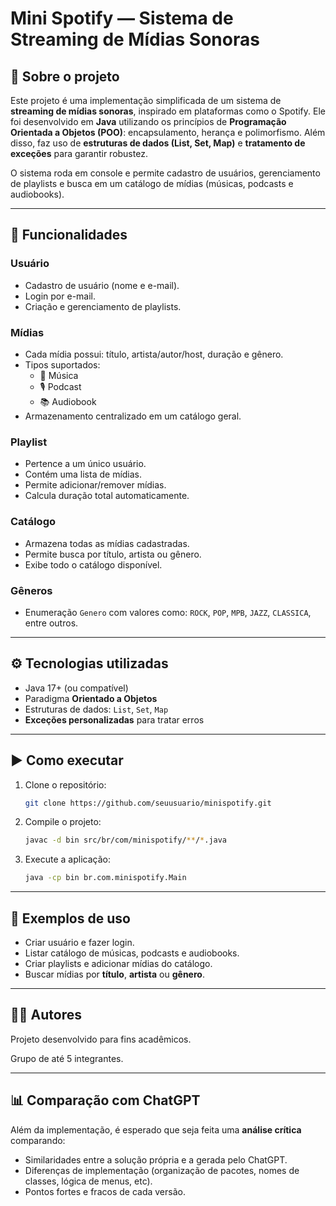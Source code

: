 # Mini Spotify — Sistema de Streaming de Mídias Sonoras

## 📌 Sobre o projeto
Este projeto é uma implementação simplificada de um sistema de **streaming de mídias sonoras**, inspirado em plataformas como o Spotify. Ele foi desenvolvido em **Java** utilizando os princípios de **Programação Orientada a Objetos (POO)**: encapsulamento, herança e polimorfismo. Além disso, faz uso de **estruturas de dados (List, Set, Map)** e **tratamento de exceções** para garantir robustez.

O sistema roda em console e permite cadastro de usuários, gerenciamento de playlists e busca em um catálogo de mídias (músicas, podcasts e audiobooks).

---

## 🎯 Funcionalidades

### Usuário
- Cadastro de usuário (nome e e-mail).
- Login por e-mail.
- Criação e gerenciamento de playlists.

### Mídias
- Cada mídia possui: título, artista/autor/host, duração e gênero.
- Tipos suportados:
  - 🎵 Música
  - 🎙️ Podcast
  - 📚 Audiobook
- Armazenamento centralizado em um catálogo geral.

### Playlist
- Pertence a um único usuário.
- Contém uma lista de mídias.
- Permite adicionar/remover mídias.
- Calcula duração total automaticamente.

### Catálogo
- Armazena todas as mídias cadastradas.
- Permite busca por título, artista ou gênero.
- Exibe todo o catálogo disponível.

### Gêneros
- Enumeração `Genero` com valores como: `ROCK`, `POP`, `MPB`, `JAZZ`, `CLASSICA`, entre outros.

---

## ⚙️ Tecnologias utilizadas
- Java 17+ (ou compatível)
- Paradigma **Orientado a Objetos**
- Estruturas de dados: `List`, `Set`, `Map`
- **Exceções personalizadas** para tratar erros

---

## ▶️ Como executar
1. Clone o repositório:
   ```bash
   git clone https://github.com/seuusuario/minispotify.git
   ```
2. Compile o projeto:
   ```bash
   javac -d bin src/br/com/minispotify/**/*.java
   ```
3. Execute a aplicação:
   ```bash
   java -cp bin br.com.minispotify.Main
   ```

---

## 🚀 Exemplos de uso
- Criar usuário e fazer login.
- Listar catálogo de músicas, podcasts e audiobooks.
- Criar playlists e adicionar mídias do catálogo.
- Buscar mídias por **título**, **artista** ou **gênero**.

---

## 👨‍💻 Autores
Projeto desenvolvido para fins acadêmicos. 

Grupo de até 5 integrantes.

---

## 📊 Comparação com ChatGPT
Além da implementação, é esperado que seja feita uma **análise crítica** comparando:
- Similaridades entre a solução própria e a gerada pelo ChatGPT.
- Diferenças de implementação (organização de pacotes, nomes de classes, lógica de menus, etc).
- Pontos fortes e fracos de cada versão.
